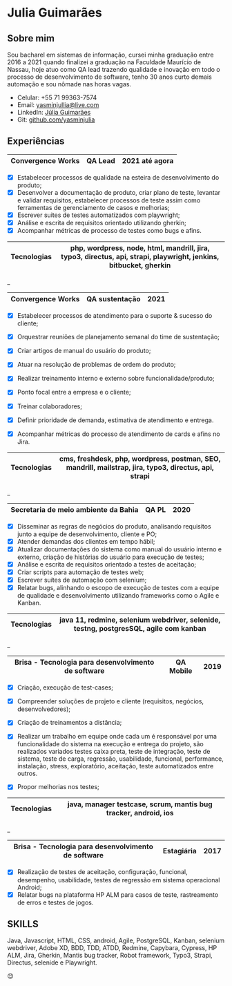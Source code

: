 # Julia Guimarães

 ## Sobre mim
Sou bacharel em sistemas de informação, cursei minha graduação entre 2016 a 2021 quando finalizei a graduação na Faculdade Maurício de Nassau, hoje atuo como QA lead trazendo qualidade e inovação em todo o processo de desenvolvimento de software, tenho 30 anos curto demais automação e sou nômade nas horas vagas. 


* Celular: +55 71 99363-7574
* Email: yasminjullia@live.com
* LinkedIn: [Júlia Guimarães](https://www.linkedin.com/in/julia-guimar%C3%A3es-49699167/)
* Git: [github.com/yasminjulia](https://github.com/yasminjulia?tab=repositories)


 ## Experiências
 
Convergence Works  | QA Lead |  2021 até agora 
------- | -------- |-------- |

- [x] Estabelecer processos de qualidade na esteira de desenvolvimento do produto; 
- [x] Desenvolver a documentação de produto, criar plano de teste, levantar e validar requisitos, estabelecer processos de teste assim como ferramentas de gerenciamento de casos e melhorias;
- [x] Escrever suites de testes automatizados com playwright;
- [x] Análise e escrita de requisitos orientado utilizando gherkin;
- [x] Acompanhar métricas de processo de testes como bugs e afins.

Tecnologias  | php, wordpress, node, html, mandrill, jira, typo3, directus, api, strapi, playwright, jenkins, bitbucket, gherkin
------- | -------- |

_

Convergence Works  | QA sustentação |  2021 
------- | -------- |-------- |

- [x] Estabelecer processos de atendimento para o suporte & sucesso do cliente; 
- [x] Orquestrar reuniões de planejamento semanal do time de sustentação;
- [x] Criar artigos de manual do usuário do produto;
- [x] Atuar na resolução de problemas de ordem do produto;
- [x] Realizar treinamento interno e externo sobre funcionalidade/produto;
- [x] Ponto focal entre a  empresa e o cliente;
- [X] Treinar colaboradores;
- [x] Definir prioridade de demanda, estimativa de atendimento e entrega. 
- [x] Acompanhar métricas do processo de atendimento de cards e afins no Jira.


Tecnologias  | cms, freshdesk, php, wordpress, postman, SEO, mandrill, mailstrap, jira, typo3, directus, api, strapi
------- | -------- |

_

Secretaria de meio ambiente da Bahia  | QA PL |  2020 
------- | -------- |-------- |

- [x] Disseminar as regras de negócios do produto, analisando requisitos junto a equipe de desenvolvimento, cliente e PO; 
- [x] Atender demandas dos clientes em tempo hábil; 
- [x] Atualizar documentações do sistema como manual do usuário interno e externo, criação de histórias do usuário para execução de testes;
- [x] Análise e escrita de requisitos orientado a testes de aceitação;
- [x] Criar scripts para automação de testes web; 
- [x] Escrever suítes de automação com selenium;
- [x] Relatar bugs, alinhando o escopo de execução de testes com a equipe de qualidade e desenvolvimento utilizando frameworks como o Agile e Kanban.

Tecnologias  | java 11, redmine, selenium webdriver, selenide, testng, postgresSQL, agile com kanban
------- | -------- |

_

Brisa - Tecnologia para desenvolvimento de software  | QA Mobile |  2019 
------- | -------- |-------- |

- [x] Criação, execução de test-cases; 
- [x] Compreender soluções de projeto e cliente (requisitos, negócios, desenvolvedores); 
- [x] Criação de treinamentos a distância;
- [x] Realizar um trabalho em equipe onde cada um é responsável por uma funcionalidade do sistema na execução e entrega do projeto, são realizados variados testes caixa preta, teste de integração, teste de sistema, teste de carga, regressão, usabilidade, funcional, performance, instalação, stress, exploratório, aceitação, teste automatizados entre outros.
- [x] Propor melhorias nos testes;


Tecnologias  | java, manager testcase, scrum, mantis bug tracker, android, ios
------- | -------- |

_

Brisa - Tecnologia para desenvolvimento de software | Estagiária |  2017 
------- | -------- |-------- |

- [x] Realização de testes de aceitação, configuração, funcional, desempenho, usabilidade, testes de regressão em sistema operacional Android;
- [x] Relatar bugs na plataforma HP ALM para casos de teste, rastreamento de erros e testes de jogos.

 ## SKILLS
 Java, Javascript, HTML, CSS, android, Agile, PostgreSQL, Kanban, selenium webdriver, Adobe XD, BDD, TDD, ATDD, Redmine, Capybara, Cypress, HP ALM, Jira, Gherkin, Mantis bug tracker, Robot framework, Typo3, Strapi, Directus, selenide e Playwright.


 :blush: 

